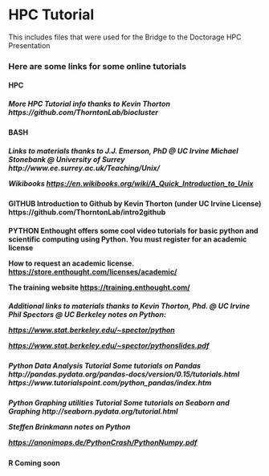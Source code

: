 # HPC Tutorial

This includes files that were used for the Bridge to the Doctorage HPC Presentation

<h3>Here are some links for some online tutorials
<h4>HPC
<h5>More HPC Tutorial info thanks to Kevin Thorton
https://github.com/ThorntonLab/biocluster

<h4>BASH
<h5>Links to materials thanks to J.J. Emerson, PhD @ UC Irvine
Michael Stonebank @ University of Surrey 
http://www.ee.surrey.ac.uk/Teaching/Unix/

Wikibooks
https://en.wikibooks.org/wiki/A_Quick_Introduction_to_Unix

<h4>GITHUB
Introduction to Github by Kevin Thorton (under UC Irvine License)
https://github.com/ThorntonLab/intro2github

<h4>PYTHON
Enthought offers some cool video tutorials for basic python and scientific computing using Python. You must register for an academic license

How to request an academic license.
https://store.enthought.com/licenses/academic/

The training website
https://training.enthought.com/

<h5>Additional links to materials thanks to Kevin Thorton, Phd. @ UC Irvine
Phil Spectors @ UC Berkeley notes on Python: 

https://www.stat.berkeley.edu/~spector/python

https://www.stat.berkeley.edu/~spector/pythonslides.pdf

<h5> Python Data Analysis Tutorial
Some tutorials on Pandas
http://pandas.pydata.org/pandas-docs/version/0.15/tutorials.html
https://www.tutorialspoint.com/python_pandas/index.htm

<h5> Python Graphing utilities Tutorial
Some tutorials on Seaborn and Graphing
http://seaborn.pydata.org/tutorial.html

Steffen Brinkmann notes on Python

https://anonimops.de/PythonCrash/PythonNumpy.pdf

<h4>R
Coming soon
